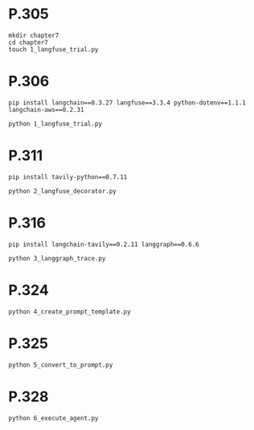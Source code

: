 # P.305

```
mkdir chapter7
cd chapter7
touch 1_langfuse_trial.py
```

# P.306

```
pip install langchain==0.3.27 langfuse==3.3.4 python-dotenv==1.1.1
langchain-aws==0.2.31
```

```
python 1_langfuse_trial.py
```

# P.311

```
pip install tavily-python==0.7.11
```

```
python 2_langfuse_decorator.py
```

# P.316

```
pip install langchain-tavily==0.2.11 langgraph==0.6.6
```

```
python 3_langgraph_trace.py
```

# P.324

```
python 4_create_prompt_template.py
```

# P.325

```
python 5_convert_to_prompt.py
```

# P.328

```
python 6_execute_agent.py
```
